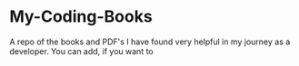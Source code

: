 # My-Coding-Books
A repo of the books and PDF's I have found very helpful in my journey as a developer. 
You can add, if you want to 
